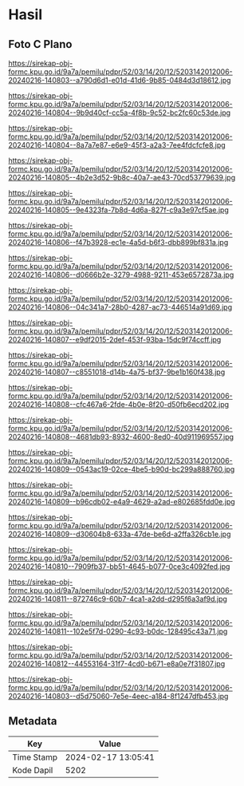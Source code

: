# Hasil

## Foto C Plano

https://sirekap-obj-formc.kpu.go.id/9a7a/pemilu/pdpr/52/03/14/20/12/5203142012006-20240216-140803--a790d6d1-e01d-41d6-9b85-0484d3d18612.jpg

https://sirekap-obj-formc.kpu.go.id/9a7a/pemilu/pdpr/52/03/14/20/12/5203142012006-20240216-140804--9b9d40cf-cc5a-4f8b-9c52-bc2fc60c53de.jpg

https://sirekap-obj-formc.kpu.go.id/9a7a/pemilu/pdpr/52/03/14/20/12/5203142012006-20240216-140804--8a7a7e87-e6e9-45f3-a2a3-7ee4fdcfcfe8.jpg

https://sirekap-obj-formc.kpu.go.id/9a7a/pemilu/pdpr/52/03/14/20/12/5203142012006-20240216-140805--4b2e3d52-9b8c-40a7-ae43-70cd53779639.jpg

https://sirekap-obj-formc.kpu.go.id/9a7a/pemilu/pdpr/52/03/14/20/12/5203142012006-20240216-140805--9e4323fa-7b8d-4d6a-827f-c9a3e97cf5ae.jpg

https://sirekap-obj-formc.kpu.go.id/9a7a/pemilu/pdpr/52/03/14/20/12/5203142012006-20240216-140806--f47b3928-ec1e-4a5d-b6f3-dbb899bf831a.jpg

https://sirekap-obj-formc.kpu.go.id/9a7a/pemilu/pdpr/52/03/14/20/12/5203142012006-20240216-140806--d0666b2e-3279-4988-9211-453e6572873a.jpg

https://sirekap-obj-formc.kpu.go.id/9a7a/pemilu/pdpr/52/03/14/20/12/5203142012006-20240216-140806--04c341a7-28b0-4287-ac73-446514a91d69.jpg

https://sirekap-obj-formc.kpu.go.id/9a7a/pemilu/pdpr/52/03/14/20/12/5203142012006-20240216-140807--e9df2015-2def-453f-93ba-15dc9f74ccff.jpg

https://sirekap-obj-formc.kpu.go.id/9a7a/pemilu/pdpr/52/03/14/20/12/5203142012006-20240216-140807--c8551018-d14b-4a75-bf37-9be1b160f438.jpg

https://sirekap-obj-formc.kpu.go.id/9a7a/pemilu/pdpr/52/03/14/20/12/5203142012006-20240216-140808--cfc467a6-2fde-4b0e-8f20-d50fb6ecd202.jpg

https://sirekap-obj-formc.kpu.go.id/9a7a/pemilu/pdpr/52/03/14/20/12/5203142012006-20240216-140808--4681db93-8932-4600-8ed0-40d911969557.jpg

https://sirekap-obj-formc.kpu.go.id/9a7a/pemilu/pdpr/52/03/14/20/12/5203142012006-20240216-140809--0543ac19-02ce-4be5-b90d-bc299a888760.jpg

https://sirekap-obj-formc.kpu.go.id/9a7a/pemilu/pdpr/52/03/14/20/12/5203142012006-20240216-140809--b96cdb02-e4a9-4629-a2ad-e802685fdd0e.jpg

https://sirekap-obj-formc.kpu.go.id/9a7a/pemilu/pdpr/52/03/14/20/12/5203142012006-20240216-140809--d30604b8-633a-47de-be6d-a2ffa326cb1e.jpg

https://sirekap-obj-formc.kpu.go.id/9a7a/pemilu/pdpr/52/03/14/20/12/5203142012006-20240216-140810--7909fb37-bb51-4645-b077-0ce3c4092fed.jpg

https://sirekap-obj-formc.kpu.go.id/9a7a/pemilu/pdpr/52/03/14/20/12/5203142012006-20240216-140811--872746c9-60b7-4ca1-a2dd-d295f6a3af9d.jpg

https://sirekap-obj-formc.kpu.go.id/9a7a/pemilu/pdpr/52/03/14/20/12/5203142012006-20240216-140811--102e5f7d-0290-4c93-b0dc-128495c43a71.jpg

https://sirekap-obj-formc.kpu.go.id/9a7a/pemilu/pdpr/52/03/14/20/12/5203142012006-20240216-140812--44553164-31f7-4cd0-b671-e8a0e7f31807.jpg

https://sirekap-obj-formc.kpu.go.id/9a7a/pemilu/pdpr/52/03/14/20/12/5203142012006-20240216-140803--d5d75060-7e5e-4eec-a184-8f1247dfb453.jpg


## Metadata

| Key        | Value               |
| ---------- | ------------------- |
| Time Stamp | 2024-02-17 13:05:41 |
| Kode Dapil | 5202                |



